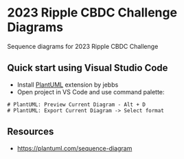 # 2023 Ripple CBDC Challenge Diagrams
Sequence diagrams for 2023 Ripple CBDC Challenge

## Quick start using Visual Studio Code

* Install [PlantUML](https://marketplace.visualstudio.com/items?itemName=jebbs.plantuml) extension by jebbs
* Open project in VS Code and use command palette:
```
# PlantUML: Preview Current Diagram - Alt + D
# PlantUML: Export Current Diagram -> Select format
```

## Resources
* https://plantuml.com/sequence-diagram
